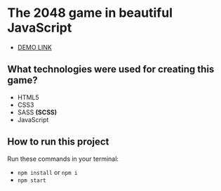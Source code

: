 # The 2048 game in beautiful JavaScript
  - [DEMO LINK](https://oleksandrshtonda.github.io/2048-game/)

## What technologies were used for creating this game?
  - HTML5
  - CSS3
  - SASS **(SCSS)**
  - JavaScript

## How to run this project
  Run these commands in your terminal:
  - `npm install` or `npm i`
  - `npm start`
